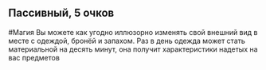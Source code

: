 ## Пассивный, 5 очков
#Магия 
Вы можете как угодно иллюзорно изменять свой внешний вид в месте с одеждой, бронёй и запахом. Раз в день одежда может стать материальной на десять минут, она получит характеристики надетых на вас предметов